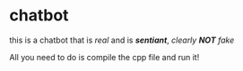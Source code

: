 # chatbot
this is a chatbot that is _real_ and is ***sentiant***, _clearly **NOT** fake_ 

All you need to do is compile the cpp file and run it!
